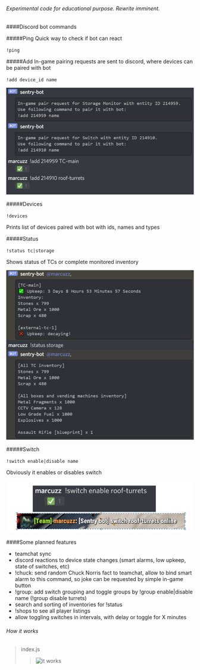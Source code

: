 ###### Experimental code for educational purpose. Rewrite imminent.

####Discord bot commands

#####Ping
Quick way to check if bot can react 

`!ping`

#####Add
In-game pairing requests are sent to discord, where devices can be paired with bot

`!add device_id name`

![add](https://github.com/m-hynek/discord-rustplus/blob/main/add.png?raw=true)

#####Devices

`!devices`

Prints list of devices paired with bot with ids, names and types

#####Status

`!status tc|storage`

Shows status of TCs or complete monitored inventory

![status](https://github.com/m-hynek/discord-rustplus/blob/main/status.png?raw=true)

#####Switch

`!switch enable|disable name`

Obviously it enables or disables switch

![switch](https://github.com/m-hynek/discord-rustplus/blob/main/switch.png?raw=true)

####Some planned features

- teamchat sync
- discord reactions to device state changes (smart alarms, low upkeep, state of switches, etc)
- !chuck: send random Chuck Norris fact to teamchat, allow to bind smart alarm to this command, so joke can be requested by simple in-game button
- !group: add switch grouping and toggle groups by !group enable|disable name (!group disable turrets)
- search and sorting of inventories for !status 
- !shops to see all player listings
- allow toggling switches in intervals, with delay or toggle for X minutes

###### How it works
> index.js
>> ![it works](https://media.giphy.com/media/10zsjaH4g0GgmY/giphy.gif)
